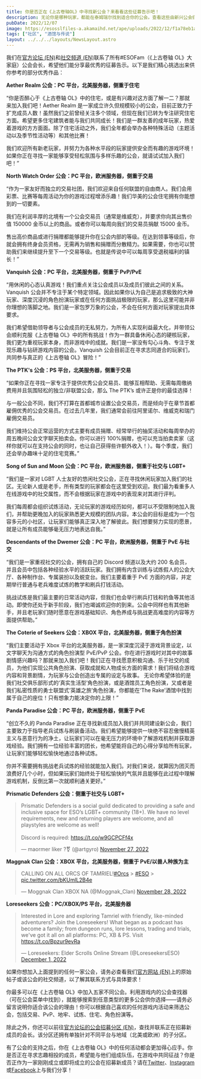 ```yaml
---
title: 你是否正在《上古卷轴OL》中寻找新公会？来看看这些征募告示吧！
description: 无论你是哪种玩家，都能在泰姆瑞尔找到适合你的公会。查看这些由新兴公会们发布的征募告示，寻找属于你的游戏内社区！
pubDate: 2022/12/07
image: https://esosslfiles-a.akamaihd.net/ape/uploads/2022/12/f1a78eb1a4f2df41f3a2bf6bca37bcc8.jpg
tags: ["社区", "酒馆与传说"]
layout: ../../../layouts/NewsLayout.astro
---
```


我们在[官方论坛 (EN)](https://forums.elderscrollsonline.com/en/discussion/622741/seeking-pitches-for-guild-recruitment-article)和[社交频道 (EN)](https://twitter.com/TESOnline/status/1596926836201717760)联系了所有#ESOFam（《上古卷轴
OL》大家庭）公会会长，希望他们能分享最优秀的征募告示。以下是我们精心挑选出来供你参考的部分优秀作品：

**Aether Realm 公会：PC 平台，北美服务器，侧重于住宅**

“你是否醉心于《上古卷轴 OL》中的住宅，或是有兴趣对这方面了解一二？那就来加入我们吧！Aether Realm
是一家成立许久但规模较小的公会，目前正致力于扩充成员人数！虽然我们之前曾经关注多个领域，但现在我们已转为专注研究住宅方面。希望更多住宅建筑者能与我们共同成长！我们是一群友善的成年玩家，热爱着游戏的方方面面。除了住宅活动之外，我们全年都会举办各种特殊活动（主题活动以及季节性活动等）和其他比赛！

我们欢迎所有新老玩家，并努力为各种水平段的玩家提供安全而有趣的游戏环境！如果你正在寻找一家能够享受轻松氛围与多样乐趣的公会，就请试试加入我们吧！”

**North Watch Order 公会：PC 平台，欧洲服务器，侧重于交易**

“作为一家友好而独立的交易社团，我们欢迎来自任何联盟的自由商人。我们会用彩票、比赛等每周活动为你的游戏过程增添乐趣！我们华美的公会住宅拥有你能想到的一切要素。

我们在利润丰厚的北境有一个公会交易员（通常是维威克），并要求你向其出售价值 150000 金币以上的商品。或者你可以每周向我们的交易员捐献 15000 金币。

售出高价商品或进行捐赠都能够提升你在公会内部的等级。在达到领事等级后，你就会拥有终身会员资格，无需再为销售和捐赠而分散精力。如果需要，你也可以赞助我们来继续提升至下一个交易等级。也就是传说中可以每周享受退税福利的镇长！”

**Vanquish 公会：PC 平台，北美服务器，侧重于 PvP/PvE**

“用休闲的心态认真游戏！我们重点关注公会成员以及成员们彼此之间的关系。Vanquish
公会并不专注于某个特定领域。因此如果你认为自己是追求极致的大神玩家、深度沉浸的角色扮演玩家或在任何方面挑战极限的玩家，那么这里可能并非你理想的落脚之地。我们是一家包罗万象的公会，不会在任何方面对玩家提出具体要求。

我们希望借助领导者与公会成员的无私努力，为所有人实现利益最大化，并带领公会顺利克服《上古卷轴
OL》中的所有挑战！作为一群具备休闲心态的硬核玩家，我们更为重视玩家本身，而非游戏中的成就。我们是一家没有勾心斗角、专注于发现乐趣与钻研游戏内容的公会。Vanquish 公会目前正在寻求志同道合的玩家们，共同参与真正的《上古卷轴
OL》冒险！”

**The PTK's 公会：PS 平台，北美服务器，侧重于交易**

“如果你正在寻找一家专注于提供优秀公会交易员、能够互相帮助、无需每周缴纳费用并且氛围轻松的独立/非联盟公会，那么 The PTK’s 或许正是你的最佳选择！

与一般公会不同，我们不打算在首都城市设置公会交易员，而是倾向于在章节首都雇佣优秀的公会交易员。在过去几年里，我们通常会前往阿里诺尔、维威克和瑞门雇佣交易员。

我们维持公会正常运营的方式主要有成员捐赠、经常举行的抽奖活动和每周举办的周五晚间公会文字聊天拍卖会。你可以进行
100%捐赠，也可以充当拍卖卖家（这样你就可以在支持公会的同时，也让自己获得些许额外收入！）。每个季度，我们还会举办趣味十足的住宅竞赛。”

**Song of Sun and Moon 公会：PC 平台，欧洲服务器，侧重于社交与 LGBT+**

“我们是一家对 LGBT 人士友好的悠闲社交公会，正在寻找休闲玩家加入我们的社区。无论新人或是老手，所有类型的玩家都会在这里受到欢迎。我们最为看重多人在线游戏中的社交属性，而不会根据玩家在游戏中的表现来对其进行评判。

我们每周都会组织试炼活动，无论玩家的游戏经历如何，都可以不受限制地加入我们，并帮助更晚加入的玩家熟悉更大规模的团队内容。本公会的目标是成为一个包容多元的小社区，让玩家们能够真正深入地了解彼此。我们想要努力实现的愿景，就是让所有成员能够毫无压力地表达自我。”

**Descendants of the Dwemer 公会：PC 平台，欧洲服务器，侧重于 PvE 与社交**

“我们是一家重视社交的公会，拥有自己的 Discord 频道以及大约 200 名会员，并且会员中包括各种经验水平的活跃玩家。我们拥有内含训练与试炼假人的公会大厅、各种制作台、专属装扮以及蜕变台。我们主要着重于 PvE
方面的内容，并定期举行普通与老兵难度试炼的教学和刷兵打钱活动。

挑战试炼是我们最主要的日常活动内容，但我们也会举行刷兵打钱和钓鱼等其他活动。即使你还处于新手阶段，我们也竭诚欢迎你的到来。公会中同样也有其他新手，并且老玩家们随时愿意在游戏基础知识、角色养成与挑战更高难度的内容等方面提供帮助。”

**The Coterie of Seekers 公会：XBOX 平台，北美服务器，侧重于角色扮演**

“我们主要活动于 Xbox 平台的北美服务器，是一家深度沉浸于游戏背景设定，以文字聊天为沟通方式的角色扮演型 PvE/PvP
公会。你在进行游戏时对其中的故事剧情感兴趣吗？那就来加入我们吧！我们正在寻找愿意积极沟通、乐于社交的成员，为他们实现公共角色扮演、获取成就和人物成长方面的需求！我们将结合游戏内容和背景剧情，为玩家与公会创造出专属的设定与故事。
无论你希望体验的是我们社交俱乐部形式的‘真实生活型’角色扮演，或是酒馆员工角色扮演，又或者是我们私密性质的勇士联盟式‘英雄之旅’角色扮演，你都能在‘The Rake’酒馆中找到属于自己的座位！只有想象力能决定你的上限！”

**Panda Paradise 公会：PC 平台，欧洲服务器，侧重于 PvE**

“创立不久的 Panda Paradise
正在寻找新成员加入我们并共同建设新公会，我们主要致力于指导老兵试炼与刷装备活动。我们希望能够提供一块绝不容忍傲慢精英主义与恶意行为的净土，让玩家们可以在毫无压力的环境中了解游戏机制并获取游戏经验。我们拥有一位经验丰富的团长，他希望能将自己的心得分享给所有玩家，让玩家们能够轻松愉快地通过各种试炼。

你并不需要拥有挑战老兵试炼的经验就能加入我们。对我们来说，就算因为团灭而浪费好几个小时，但如果玩家们始终处于轻松愉快的气氛并且能够在此过程中理解游戏机制，反倒比第一次就顺利通关更好。”

**Prismatic Defenders 公会：侧重于社交与 LGBT+**

> Prismatic Defenders is a social guild dedicated to providing a safe and inclusive space for ESO’s LGBT+ community
> (18+). We have no level requirements, new and returning players are welcome, and all playstyles are welcome as well!\
> \
> Discord is required: <https://t.co/w9GCPCFf4x>
>
> — maormer liker ?️‍⚧️ (@artgyro)
> [November 27, 2022](https://twitter.com/artgyro/status/1596930365494792194?ref_src=twsrc%5Etfw)

**Maggnak Clan 公会：XBOX 平台，北美服务器，侧重于 PvE/以兽人种族为主**

> CALLING ON ALL ORCS OF TAMRIEL\![#Orcs](https://twitter.com/hashtag/Orcs?src=hash&ref_src=twsrc%5Etfw) >
> [#ESO](https://twitter.com/hashtag/ESO?src=hash&ref_src=twsrc%5Etfw) >
> [pic.twitter.com/bKUmlL2B4e](https://t.co/bKUmlL2B4e)
>
> — Moggnak Clan XBOX NA (@Moggnak_Clan)
> [November 28, 2022](https://twitter.com/Moggnak_Clan/status/1597175222704087041?ref_src=twsrc%5Etfw)

**Loreseekers 公会：PC/XBOX/PS 平台，北美服务器**

> Interested in Lore and exploring Tamriel with friendly, like-minded adventurers? Join the Loreseekers! What began as a
> podcast has become a family; from dungeon runs, lore lessons, trading and trials, we've got it all on all platforms:
> PC, XB & PS. Visit <https://t.co/Bpzur9evRa>
>
> — Loreseekers: Elder Scrolls Online Stream (@LoreseekersESO)
> [December 1, 2022](https://twitter.com/LoreseekersESO/status/1598363969802194945?ref_src=twsrc%5Etfw)

如果你想加入上面提到的任何一家公会，请务必查看我们[官方网站 (EN)](https://forums.elderscrollsonline.com/en/discussion/622741/seeking-pitches-for-guild-recruitment-article)上的原始帖子或该公会的社交频道，以了解其联系方式与具体要求！

你最多可以在《上古卷轴
OL》中加入五家不同公会。利用游戏内的公会查找器（可在公会菜单中找到），就能够搜索到任意类型的更多公会供你选择——请务必留言说明你适合该公会的理由！你可以根据自己喜欢的任何游戏内活动来筛选公会，包括交易、PvP、地牢、试炼、住宅、角色扮演等。

除此之外，你还可以前往[官方论坛的公会招募分区 (EN)](https://forums.elderscrollsonline.com/en)，查找并联系正在招募新成员的会长。该分区还拥有单独针对不同平台与地域（北美或欧洲）的子分区。

有了公会的支持之后，你在《上古卷轴
OL》中的任何活动都会更加得心应手。你是否正在寻求志趣相投的成员，希望能与他们组成队伍，在游戏中共同征战？你是否正作为一家刚刚成立或即将成立的公会在招募新成员？请在[Twitter](https://twitter.com/TESOnline)、[Instagram](https://www.instagram.com/elderscrollsonline/)或[Facebook](https://www.facebook.com/ElderScrollsOnline)上与我们分享！

